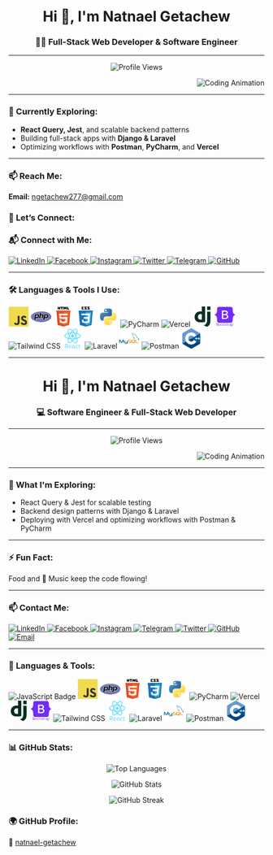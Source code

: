 <h1 align="center">Hi 👋, I'm Natnael Getachew</h1>
<h3 align="center">👨‍💻 Full-Stack Web Developer & Software Engineer</h3>

---

<p align="center">
  <img src="https://komarev.com/ghpvc/?username=natnael-getachew&label=Profile%20views&color=0e75b6&style=flat" alt="Profile Views">
</p>

<p align="right">
  <img src="https://github.com/Adam-pw/Adam-pw/blob/main/animation_500_kxa883sd.gif" alt="Coding Animation" width="250">
</p>

---

### 🚀 Currently Exploring:
- **React Query, Jest**, and scalable backend patterns
- Building full-stack apps with **Django & Laravel**
- Optimizing workflows with **Postman**, **PyCharm**, and **Vercel**

---

### 📫 Reach Me:
**Email:** [ngetachew277@gmail.com](mailto:ngetachew277@gmail.com)


### 🤝 Let’s Connect:
<h3 align="left">📬 Connect with Me:</h3>
<p align="left">
  <a href="https://www.linkedin.com/in/natnael-getachew-798507256/" target="_blank" title="LinkedIn">
    <img src="https://raw.githubusercontent.com/rahuldkjain/github-profile-readme-generator/master/src/images/icons/Social/linked-in-alt.svg" height="30" width="40" alt="LinkedIn">
  </a>
  <a href="https://fb.com/" target="_blank" title="Facebook">
    <img src="https://raw.githubusercontent.com/rahuldkjain/github-profile-readme-generator/master/src/images/icons/Social/facebook.svg" height="30" width="40" alt="Facebook">
  </a>
  <a href="https://www.instagram.com/_natigt23/" target="_blank" title="Instagram">
    <img src="https://raw.githubusercontent.com/rahuldkjain/github-profile-readme-generator/master/src/images/icons/Social/instagram.svg" height="30" width="40" alt="Instagram">
  </a>

  <a href="https://x.com/Natnael3611701" target="_blank" title="Twitter">
    <img src="https://raw.githubusercontent.com/rahuldkjain/github-profile-readme-generator/master/src/images/icons/Social/twitter.svg" height="30" width="40" alt="Twitter">
  </a>
  <a href="https://t.me/natigt23" target="_blank" title="Telegram">
    <img src="https://upload.wikimedia.org/wikipedia/commons/8/82/Telegram_logo.svg" height="30" width="40" alt="Telegram">
  </a>
  <a href="https://github.com/coderun23-cloud" target="_blank" title="GitHub">
    <img src="https://cdn.jsdelivr.net/gh/devicons/devicon/icons/github/github-original.svg" height="30" width="40" alt="GitHub">
  </a>

</p>

---

### 🛠️ Languages & Tools I Use:
<p align="left">
  <img src="https://raw.githubusercontent.com/devicons/devicon/master/icons/javascript/javascript-original.svg" width="40" height="40" alt="JavaScript">
  <img src="https://raw.githubusercontent.com/devicons/devicon/master/icons/php/php-original.svg" width="40" height="40" alt="PHP">
  <img src="https://raw.githubusercontent.com/devicons/devicon/master/icons/html5/html5-original-wordmark.svg" width="40" height="40" alt="HTML5">
  <img src="https://raw.githubusercontent.com/devicons/devicon/master/icons/css3/css3-original-wordmark.svg" width="40" height="40" alt="CSS3">
  <img src="https://raw.githubusercontent.com/devicons/devicon/master/icons/python/python-original.svg" width="40" height="40" alt="Python">
  <img src="https://upload.wikimedia.org/wikipedia/commons/1/1d/PyCharm_Icon.svg" width="40" height="40" alt="PyCharm">
   <img src="https://www.vectorlogo.zone/logos/vercel/vercel-icon.svg" width="40" height="40" alt="Vercel">
  <img src="https://raw.githubusercontent.com/devicons/devicon/master/icons/django/django-plain.svg" width="40" height="40" alt="Django">
  <img src="https://raw.githubusercontent.com/devicons/devicon/master/icons/bootstrap/bootstrap-plain-wordmark.svg" width="40" height="40" alt="Bootstrap">
  <img src="https://www.vectorlogo.zone/logos/tailwindcss/tailwindcss-icon.svg" width="40" height="40" alt="Tailwind CSS">
  <img src="https://raw.githubusercontent.com/devicons/devicon/master/icons/react/react-original-wordmark.svg" width="40" height="40" alt="React">
  <img src="https://www.vectorlogo.zone/logos/laravel/laravel-icon.svg" width="40" height="40" alt="Laravel">
  <img src="https://raw.githubusercontent.com/devicons/devicon/master/icons/mysql/mysql-original-wordmark.svg" width="40" height="40" alt="MySQL">
  <img src="https://www.vectorlogo.zone/logos/getpostman/getpostman-icon.svg" width="40" height="40" alt="Postman">
  <img src="https://raw.githubusercontent.com/devicons/devicon/master/icons/cplusplus/cplusplus-original.svg" width="40" height="40" alt="C++">

</p>

---

<h1 align="center">Hi 👋, I'm Natnael Getachew</h1>
<h3 align="center">💻 Software Engineer & Full-Stack Web Developer</h3>

---

<p align="center">
  <img src="https://komarev.com/ghpvc/?username=natnael-getachew&label=Profile%20views&color=0e75b6&style=flat" alt="Profile Views">
</p>

<p align="right">
  <img src="https://github.com/Adam-pw/Adam-pw/blob/main/animation_500_kxa883sd.gif" width="250" alt="Coding Animation">
</p>

---

### 🚀 What I'm Exploring:
- React Query & Jest for scalable testing
- Backend design patterns with Django & Laravel
- Deploying with Vercel and optimizing workflows with Postman & PyCharm

---

### ⚡ Fun Fact:
Food and 🎵 Music keep the code flowing!

---

### 📫 Contact Me:
<p align="left">
  <a href="https://www.linkedin.com/in/natnael-getachew-798507256/" target="_blank" title="LinkedIn">
    <img src="https://raw.githubusercontent.com/rahuldkjain/github-profile-readme-generator/master/src/images/icons/Social/linked-in-alt.svg" width="30" height="40" alt="LinkedIn">
  </a>
  <a href="https://fb.com/" target="_blank" title="Facebook">
    <img src="https://raw.githubusercontent.com/rahuldkjain/github-profile-readme-generator/master/src/images/icons/Social/facebook.svg" width="30" height="40" alt="Facebook">
  </a>
  <a href="https://www.instagram.com/_natigt23/" target="_blank" title="Instagram">
    <img src="https://raw.githubusercontent.com/rahuldkjain/github-profile-readme-generator/master/src/images/icons/Social/instagram.svg" width="30" height="40" alt="Instagram">
  </a>
  <a href="https://t.me/natigt23" target="_blank" title="Telegram">
    <img src="https://upload.wikimedia.org/wikipedia/commons/8/82/Telegram_logo.svg" width="30" height="40" alt="Telegram">
  </a>
  <a href="https://x.com/Natnael3611701" target="_blank" title="Twitter">
    <img src="https://raw.githubusercontent.com/rahuldkjain/github-profile-readme-generator/master/src/images/icons/Social/twitter.svg" width="30" height="40" alt="Twitter">
  </a>
  <a href="https://github.com/coderun23-cloud" target="_blank" title="GitHub">
    <img src="https://cdn.jsdelivr.net/gh/devicons/devicon/icons/github/github-original.svg" width="30" height="40" alt="GitHub">
  </a>
  <a href="mailto:ngetachew277@gmail.com" target="_blank" title="Email">
    <img src="https://upload.wikimedia.org/wikipedia/commons/4/4e/Gmail_Icon.svg" width="30" height="40" alt="Email">
  </a>
</p>

---

### 🔧 Languages & Tools:
<p align="left">
  <!-- Most Used Language -->
  <img src="https://img.shields.io/badge/Most%20Used-JavaScript-yellow?style=for-the-badge&logo=javascript" alt="JavaScript Badge">

  <img src="https://raw.githubusercontent.com/devicons/devicon/master/icons/javascript/javascript-original.svg" width="40" height="40" alt="JavaScript">
  <img src="https://raw.githubusercontent.com/devicons/devicon/master/icons/php/php-original.svg" width="40" height="40" alt="PHP">
  <img src="https://raw.githubusercontent.com/devicons/devicon/master/icons/html5/html5-original-wordmark.svg" width="40" height="40" alt="HTML5">
  <img src="https://raw.githubusercontent.com/devicons/devicon/master/icons/css3/css3-original-wordmark.svg" width="40" height="40" alt="CSS3">
  <img src="https://raw.githubusercontent.com/devicons/devicon/master/icons/python/python-original.svg" width="40" height="40" alt="Python">
  <img src="https://upload.wikimedia.org/wikipedia/commons/1/1d/PyCharm_Icon.svg" width="40" height="40" alt="PyCharm">
  <img src="https://www.svgrepo.com/show/354202/vercel.svg" width="40" height="40" alt="Vercel">
  <img src="https://raw.githubusercontent.com/devicons/devicon/master/icons/django/django-plain.svg" width="40" height="40" alt="Django">
  <img src="https://raw.githubusercontent.com/devicons/devicon/master/icons/bootstrap/bootstrap-plain-wordmark.svg" width="40" height="40" alt="Bootstrap">
  <img src="https://www.vectorlogo.zone/logos/tailwindcss/tailwindcss-icon.svg" width="40" height="40" alt="Tailwind CSS">
  <img src="https://raw.githubusercontent.com/devicons/devicon/master/icons/react/react-original-wordmark.svg" width="40" height="40" alt="React">
  <img src="https://www.vectorlogo.zone/logos/laravel/laravel-icon.svg" width="40" height="40" alt="Laravel">
  <img src="https://raw.githubusercontent.com/devicons/devicon/master/icons/mysql/mysql-original-wordmark.svg" width="40" height="40" alt="MySQL">
  <img src="https://www.vectorlogo.zone/logos/getpostman/getpostman-icon.svg" width="40" height="40" alt="Postman">
  <img src="https://raw.githubusercontent.com/devicons/devicon/master/icons/cplusplus/cplusplus-original.svg" width="40" height="40" alt="C++">
</p>

---

### 📊 GitHub Stats:
<p align="center">
  <img src="https://github-readme-stats.vercel.app/api/top-langs?username=natnael-getachew&layout=compact&theme=dark&bg_color=0d1117&text_color=ffffff" alt="Top Languages">
</p>

<p align="center">
  <img src="https://github-readme-stats.vercel.app/api?username=natnael-getachew&show_icons=true&theme=dark&bg_color=0d1117&text_color=ffffff" alt="GitHub Stats">
</p>

<p align="center">
  <img src="https://github-readme-streak-stats.herokuapp.com/?user=natnael-getachew&theme=dark&background=0d1117&date_format=M%20j%5B%2C%20Y%5D" alt="GitHub Streak">
</p>

### 🌍 GitHub Profile:
🔗 [natnael-getachew](https://github.com/natnael-getachew)
